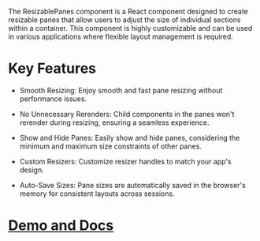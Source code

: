 
The ResizablePanes component is a React component designed to create resizable panes that allow users to adjust
the size of individual sections within a container. This component is highly customizable and can be used in
various applications where flexible layout management is required.

# Key Features

* Smooth Resizing: Enjoy smooth and fast pane resizing without performance issues.

* No Unnecessary Rerenders: Child components in the panes won't rerender during resizing, ensuring a seamless experience.

* Show and Hide Panes: Easily show and hide panes, considering the minimum and maximum size constraints of other panes.

* Custom Resizers: Customize resizer handles to match your app's design.

* Auto-Save Sizes: Pane sizes are automatically saved in the browser's memory for consistent layouts across sessions.

# [Demo and Docs](https://bipankishore.github.io/resizable-panes-demo/)
